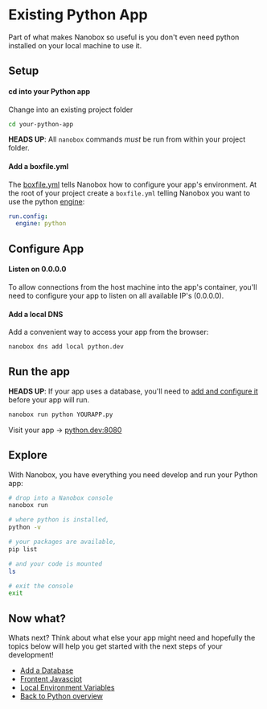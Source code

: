 # Existing Python App
Part of what makes Nanobox so useful is you don't even need python installed on your local machine to use it.

## Setup

#### cd into your Python app
Change into an existing project folder

```bash
cd your-python-app
```

**HEADS UP**: All `nanobox` commands *must* be run from within your project folder.

#### Add a boxfile.yml
The <a href="https://docs.nanobox.io/boxfile/" target="\_blank">boxfile.yml</a> tells Nanobox how to configure your app's environment. At the root of your project create a `boxfile.yml` telling Nanobox you want to use the python <a href="https://docs.nanobox.io/engines/" target="\_blank">engine</a>:

```yaml
run.config:
  engine: python
```

## Configure App

#### Listen on 0.0.0.0
To allow connections from the host machine into the app's container, you'll need to configure your app to listen on all available IP's (0.0.0.0).

#### Add a local DNS
Add a convenient way to access your app from the browser:

```bash
nanobox dns add local python.dev
```

## Run the app
**HEADS UP**: If your app uses a database, you'll need to [add and configure it](/python/generic/add-a-database) before your app will run.

```bash
nanobox run python YOURAPP.py
```

Visit your app -> <a href="http://python.dev:8080" target="\_blank">python.dev:8080</a>

## Explore
With Nanobox, you have everything you need develop and run your Python app:

```bash
# drop into a Nanobox console
nanobox run

# where python is installed,
python -v

# your packages are available,
pip list

# and your code is mounted
ls

# exit the console
exit
```

## Now what?
Whats next? Think about what else your app might need and hopefully the topics below will help you get started with the next steps of your development!

* [Add a Database](/python/generic/add-a-database)
* [Frontent Javascipt](/python/generic/frontend-javascript)
* [Local Environment Variables](/python/generic/local-evars)
* [Back to Python overview](/python/generic)
